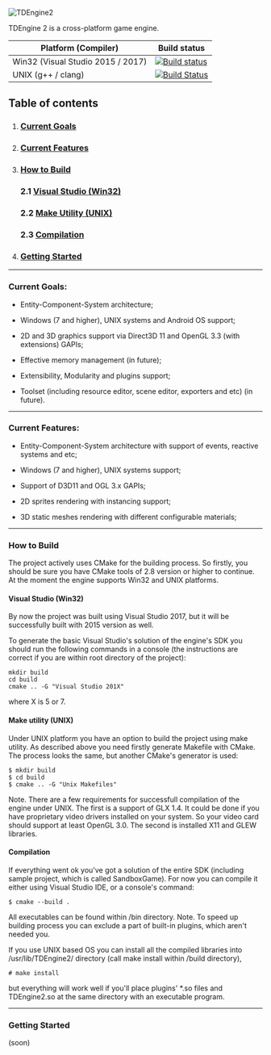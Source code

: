 ![TDEngine2](https://i.imgur.com/Q8QlaxD.png)

TDEngine 2 is a cross-platform game engine.

| Platform (Compiler) | Build status  |
|--|--|
| Win32 (Visual Studio 2015 / 2017) |[![Build status](https://ci.appveyor.com/api/projects/status/dyp34r05yfxii09m?svg=true)](https://ci.appveyor.com/project/bnoazx005/tdengine2) |
| UNIX (g++ / clang) |[![Build Status](https://travis-ci.org/bnoazx005/TDEngine2.svg?branch=master)](https://travis-ci.org/bnoazx005/TDEngine2) |


## Table of contents

1. ### [Current Goals](#current-goals)
2. ### [Current Features](#current-features)
3. ### [How to Build](#how-to-build)

    ### 2.1 [Visual Studio (Win32)](#vs-win32)

    ### 2.2 [Make Utility (UNIX)](#make-unix)

    ### 2.3 [Compilation](#compilation)
    
4. ### [Getting Started](#getting-started)

***

### Current Goals:<a name="current-goals"></a>

* Entity-Component-System architecture;

* Windows (7 and higher), UNIX systems and Android OS support;

* 2D and 3D graphics support via Direct3D 11 and OpenGL 3.3 (with extensions) GAPIs;

* Effective memory management (in future);

* Extensibility, Modularity and plugins support;

* Toolset (including resource editor, scene editor, exporters and etc) (in future).

***

### Current Features:<a name="current-features"></a>

* Entity-Component-System architecture with support of events, reactive systems and etc;

* Windows (7 and higher), UNIX systems support;

* Support of D3D11 and OGL 3.x GAPIs;

* 2D sprites rendering with instancing support;

* 3D static meshes rendering with different configurable materials;

***

### How to Build<a name="how-to-build"></a>

The project actively uses CMake for the building process. So firstly, you should be sure you have 
CMake tools of 2.8 version or higher to continue. At the moment the engine supports Win32 and UNIX 
platforms.

#### Visual Studio (Win32)<a name="vs-win32"></a>

By now the project  was built using Visual Studio 2017, but it will be successfully built with 2015 
version as well. 

To generate the basic Visual Studio's solution of the engine's SDK you should run the following 
commands in a console (the instructions are correct if you are within root directory of the project):
```console
mkdir build
cd build
cmake .. -G "Visual Studio 201X"
```
where X is 5 or 7.

#### Make utility (UNIX)<a name="make-unix"></a>

Under UNIX platform you have an option to build the project using make utility. As described above you
need firstly generate Makefile with CMake. The process looks the same, but another CMake's generator
is used:
```console
$ mkdir build
$ cd build
$ cmake .. -G "Unix Makefiles"
```

Note. There are a few requirements for successfull compilation of the engine under UNIX. The first is
a support of GLX 1.4. It could be done if you have proprietary video drivers installed on your system.
So your video card should support at least OpenGL 3.0. The second is installed X11 and GLEW libraries.

#### Compilation<a name="compilation"></a>

If everything went ok you've got a solution of the entire SDK (including sample project, 
which is called SandboxGame). For now you can compile it either using Visual Studio IDE,
or a console's command:
```console
$ cmake --build .
```
All executables can be found within /bin directory. Note. To speed up building process you can
exclude a part of built-in plugins, which 
aren't needed you.

If you use UNIX based OS you can install all the compiled libraries into /usr/lib/TDEngine2/
directory (call make install within /build directory),
```console
# make install
```
but everything will work well if you'll place plugins' *.so files and TDEngine2.so
at the same directory with an executable program.

***

### Getting Started<a name="getting-started"></a>

(soon)

